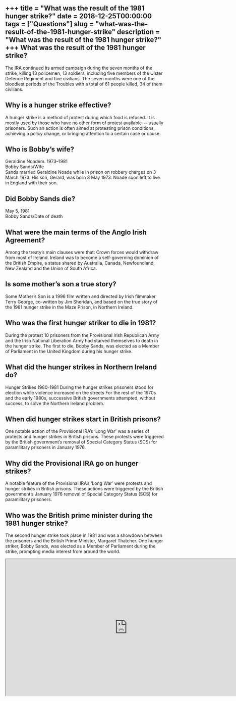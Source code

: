 +++
title = "What was the result of the 1981 hunger strike?"
date = 2018-12-25T00:00:00
tags = ["Questions"]
slug = "what-was-the-result-of-the-1981-hunger-strike"
description = "What was the result of the 1981 hunger strike?"
+++
What was the result of the 1981 hunger strike?
----------------------------------------------

The IRA continued its armed campaign during the seven months of the strike, killing 13 policemen, 13 soldiers, including five members of the Ulster Defence Regiment and five civilians. The seven months were one of the bloodiest periods of the Troubles with a total of 61 people killed, 34 of them civilians.

Why is a hunger strike effective?
---------------------------------

A hunger strike is a method of protest during which food is refused. It is mostly used by those who have no other form of protest available — usually prisoners. Such an action is often aimed at protesting prison conditions, achieving a policy change, or bringing attention to a certain case or cause.

Who is Bobby’s wife?
--------------------

Geraldine Noadem. 1973–1981  
Bobby Sands/Wife  
Sands married Geraldine Noade while in prison on robbery charges on 3 March 1973. His son, Gerard, was born 8 May 1973. Noade soon left to live in England with their son.

Did Bobby Sands die?
--------------------

May 5, 1981  
Bobby Sands/Date of death

What were the main terms of the Anglo Irish Agreement?
------------------------------------------------------

Among the treaty’s main clauses were that: Crown forces would withdraw from most of Ireland. Ireland was to become a self-governing dominion of the British Empire, a status shared by Australia, Canada, Newfoundland, New Zealand and the Union of South Africa.

Is some mother’s son a true story?
----------------------------------

Some Mother’s Son is a 1996 film written and directed by Irish filmmaker Terry George, co-written by Jim Sheridan, and based on the true story of the 1981 hunger strike in the Maze Prison, in Northern Ireland.

Who was the first hunger striker to die in 1981?
------------------------------------------------

During the protest 10 prisoners from the Provisional Irish Republican Army and the Irish National Liberation Army had starved themselves to death in the hunger strike. The first to die, Bobby Sands, was elected as a Member of Parliament in the United Kingdom during his hunger strike.

What did the hunger strikes in Northern Ireland do?
---------------------------------------------------

Hunger Strikes 1980-1981 During the hunger strikes prisoners stood for election while violence increased on the streets For the rest of the 1970s and the early 1980s, successive British governments attempted, without success, to solve the Northern Ireland problem.

When did hunger strikes start in British prisons?
-------------------------------------------------

One notable action of the Provisional IRA’s ‘Long War’ was a series of protests and hunger strikes in British prisons. These protests were triggered by the British government’s removal of Special Category Status (SCS) for paramilitary prisoners in January 1976.

Why did the Provisional IRA go on hunger strikes?
-------------------------------------------------

A notable feature of the Provisional IRA’s ‘Long War’ were protests and hunger strikes in British prisons. These actions were triggered by the British government’s January 1976 removal of Special Category Status (SCS) for paramilitary prisoners.

Who was the British prime minister during the 1981 hunger strike?
-----------------------------------------------------------------

The second hunger strike took place in 1981 and was a showdown between the prisoners and the British Prime Minister, Margaret Thatcher. One hunger striker, Bobby Sands, was elected as a Member of Parliament during the strike, prompting media interest from around the world.

<iframe allow="accelerometer; autoplay; clipboard-write; encrypted-media; gyroscope; picture-in-picture" allowfullscreen="" class="__youtube_prefs__  epyt-is-override  no-lazyload" data-no-lazy="1" data-origheight="433" data-origwidth="770" data-skipgform_ajax_framebjll="" height="433" id="_ytid_38482" loading="lazy" src="https://www.youtube.com/embed/8oAJ96Wd39E?enablejsapi=1&autoplay=0&cc_load_policy=0&cc_lang_pref=&iv_load_policy=1&loop=0&modestbranding=0&rel=1&fs=1&playsinline=0&autohide=2&theme=dark&color=red&controls=1&" title="YouTube player" width="770"></iframe>